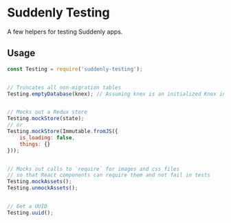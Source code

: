 # Suddenly Testing

A few helpers for testing Suddenly apps.


## Usage

```javascript
const Testing = require('suddenly-testing');


// Truncates all non-migration tables
Testing.emptyDatabase(knex); // Assuming knex is an initialized Knex instance


// Mocks out a Redux store
Testing.mockStore(state);
// or
Testing.mockStore(Immutable.fromJS({
    is_loading: false,
    things: {}
}));


// Mocks out calls to `require` for images and css files
// so that React components can require them and not fail in tests
Testing.mockAssets();
Testing.unmockAssets();


// Get a UUID
Testing.uuid();
```